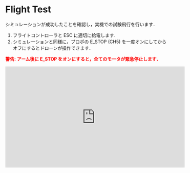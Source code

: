 # Flight Test

シミュレーションが成功したことを確認し，実機での試験飛行を行います．

1. フライトコントローラと ESC に適切に給電します．
1. シミュレーションと同様に，プロポの E_STOP (CH5) を一度オンにしてからオフにするとドローンが操作できます．
<!-- TODO: GCSで状態をチェック -->

<span style="color: red;"><strong>警告: アーム後に E_STOP をオンにすると，全てのモータが緊急停止します．</strong></span>

<iframe width="560" height="315" src="https://www.youtube.com/embed/EldjS8AnBjw?si=mdp2SFPWEta51UOP" title="YouTube video player" frameborder="0" allow="accelerometer; autoplay; clipboard-write; encrypted-media; gyroscope; picture-in-picture; web-share" allowfullscreen></iframe>
<br>
